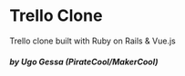 # Trello Clone

Trello clone built with Ruby on Rails & Vue.js


##### by Ugo Gessa (PirateCool/MakerCool)
